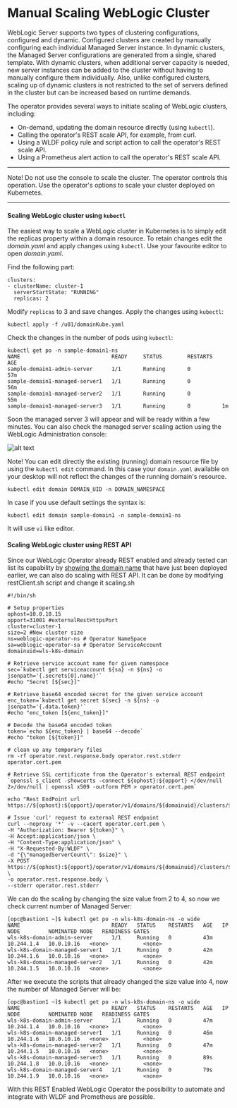 # Manual Scaling WebLogic Cluster #

WebLogic Server supports two types of clustering configurations, configured and dynamic. Configured clusters are created by manually configuring each individual Managed Server instance. In dynamic clusters, the Managed Server configurations are generated from a single, shared template.  With dynamic clusters, when additional server capacity is needed, new server instances can be added to the cluster without having to manually configure them individually. Also, unlike configured clusters, scaling up of dynamic clusters is not restricted to the set of servers defined in the cluster but can be increased based on runtime demands.

The operator provides several ways to initiate scaling of WebLogic clusters, including:

- On-demand, updating the domain resource directly (using `kubectl`).
- Calling the operator's REST scale API, for example, from curl.
- Using a WLDF policy rule and script action to call the operator's REST scale API.
- Using a Prometheus alert action to call the operator's REST scale API.

---
Note! Do not use the console to scale the cluster. The operator controls this operation. Use the operator's options to scale your cluster deployed on Kubernetes.

---

#### Scaling WebLogic cluster using `kubectl`  ####

The easiest way to scale a WebLogic cluster in Kubernetes is to simply edit the replicas property within a domain resource.  To retain changes edit the *domain.yaml* and apply changes using `kubectl`. Use your favourite editor to open *domain.yaml*.

Find the following part:
```
clusters:
- clusterName: cluster-1
  serverStartState: "RUNNING"
  replicas: 2
```
Modify `replicas` to 3 and save changes. Apply the changes using `kubectl`:
```
kubectl apply -f /u01/domainKube.yaml
```
Check the changes in the number of pods using `kubectl`:
```
kubectl get po -n sample-domain1-ns
NAME                             READY     STATUS        RESTARTS   AGE
sample-domain1-admin-server      1/1       Running       0          57m
sample-domain1-managed-server1   1/1       Running       0          56m
sample-domain1-managed-server2   1/1       Running       0          55m
sample-domain1-managed-server3   1/1       Running       0          1m
```
Soon the managed server 3 will appear and will be ready within a few minutes. You can also check the managed server scaling action using the WebLogic Administration console:

![alt text](images/scaling/check.on.console.png)

Note! You can edit directly the existing (running) domain resource file by using the `kubectl edit` command. In this case your `domain.yaml` available on your desktop will not reflect the changes of the running domain's resource.
```
kubectl edit domain DOMAIN_UID -n DOMAIN_NAMESPACE
```
In case if you use default settings the syntax is:
```
kubectl edit domain sample-domain1 -n sample-domain1-ns
```
It will use `vi` like editor.

#### Scaling WebLogic cluster using REST API  ####

Since our WebLogic Operator already REST enabled and  already tested can list its capability by [showing the domain name](https://github.com/tazlambert/weblogic-modernization/blob/master/tutorials/deploy.weblogic.md#testing-rest-api) that have just been deployed earlier, we can also do scaling with REST API. It can be done by modifying restClient.sh script and change it scaling.sh
```
#!/bin/sh

# Setup properties
ophost=10.0.10.15
opport=31001 #externalRestHttpsPort
cluster=cluster-1
size=2 #New cluster size
ns=weblogic-operator-ns # Operator NameSpace
sa=weblogic-operator-sa # Operator ServiceAccount
domainuid=wls-k8s-domain

# Retrieve service account name for given namespace
sec=`kubectl get serviceaccount ${sa} -n ${ns} -o jsonpath='{.secrets[0].name}'`
#echo "Secret [${sec}]"

# Retrieve base64 encoded secret for the given service account
enc_token=`kubectl get secret ${sec} -n ${ns} -o jsonpath='{.data.token}'`
#echo "enc_token [${enc_token}]"

# Decode the base64 encoded token
token=`echo ${enc_token} | base64 --decode`
#echo "token [${token}]"

# clean up any temporary files
rm -rf operator.rest.response.body operator.rest.stderr operator.cert.pem

# Retrieve SSL certificate from the Operator's external REST endpoint
`openssl s_client -showcerts -connect ${ophost}:${opport} </dev/null 2>/dev/null | openssl x509 -outform PEM > operator.cert.pem`

echo "Rest EndPoint url https://${ophost}:${opport}/operator/v1/domains/${domainuid}/clusters/${cluster}/scale"

# Issue 'curl' request to external REST endpoint
curl --noproxy '*' -v --cacert operator.cert.pem \
-H "Authorization: Bearer ${token}" \
-H Accept:application/json \
-H "Content-Type:application/json" \
-H "X-Requested-By:WLDF" \
-d "{\"managedServerCount\": $size}" \
-X POST  https://${ophost}:${opport}/operator/v1/domains/${domainuid}/clusters/${cluster}/scale \
-o operator.rest.response.body \
--stderr operator.rest.stderr
```
We can do the scaling by changing the size value from 2 to 4, so now we check current number of Managed Server:
```
[opc@bastion1 ~]$ kubectl get po -n wls-k8s-domain-ns -o wide
NAME                             READY   STATUS    RESTARTS   AGE   IP           NODE         NOMINATED NODE   READINESS GATES
wls-k8s-domain-admin-server      1/1     Running   0          43m   10.244.1.4   10.0.10.16   <none>           <none>
wls-k8s-domain-managed-server1   1/1     Running   0          42m   10.244.1.6   10.0.10.16   <none>           <none>
wls-k8s-domain-managed-server2   1/1     Running   0          42m   10.244.1.5   10.0.10.16   <none>           <none>
```
After we execute the scripts that already changed the size value into 4, now the number of Managed Server will be:
```
[opc@bastion1 ~]$ kubectl get po -n wls-k8s-domain-ns -o wide
NAME                             READY   STATUS    RESTARTS   AGE   IP           NODE         NOMINATED NODE   READINESS GATES
wls-k8s-domain-admin-server      1/1     Running   0          47m   10.244.1.4   10.0.10.16   <none>           <none>
wls-k8s-domain-managed-server1   1/1     Running   0          46m   10.244.1.6   10.0.10.16   <none>           <none>
wls-k8s-domain-managed-server2   1/1     Running   0          47m   10.244.1.5   10.0.10.16   <none>           <none>
wls-k8s-domain-managed-server3   1/1     Running   0          89s   10.244.1.8   10.0.10.16   <none>           <none>
wls-k8s-domain-managed-server4   1/1     Running   0          79s   10.244.1.9   10.0.10.16   <none>           <none>
```
With this REST Enabled WebLogic Operator the possibility to automate and integrate with WLDF and Prometheus are possible.
